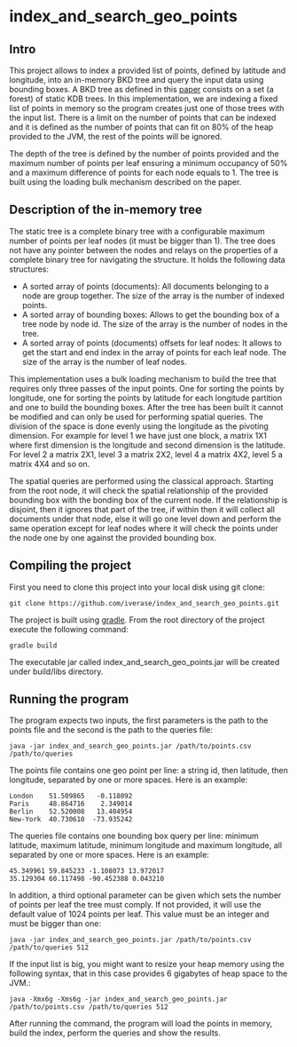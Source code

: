 # index_and_search_geo_points

## Intro

This project allows to index a provided list of points, defined by latitude and longitude, into an in-memory BKD tree and
query the input data using bounding boxes. A BKD tree as defined in this [paper](https://users.cs.duke.edu/~pankaj/publications/papers/bkd-sstd.pdf)
consists on a set (a forest) of static KDB trees. In this implementation, we are indexing a fixed list of points in memory
so the program creates just one of those trees with the input list. There is a limit on the number of points that can be indexed
and it is defined as the number of points that can fit on 80% of the heap provided to the JVM, the rest of the points will be ignored.

The depth of the tree is defined by the number of points provided and the maximum number of points per leaf ensuring a minimum
occupancy of 50% and a maximum difference of points for each node equals to 1. The tree is built using the loading
bulk mechanism described  on the paper.

## Description of the in-memory tree

The static tree is a complete binary tree with a configurable maximum number of points per leaf nodes (it must be bigger than 1).
The tree does not have any pointer between the nodes and relays on the properties of a complete binary tree for
navigating the structure. It holds the following data structures:

* A sorted array of points (documents): All documents belonging to a node are group together. The size of the array is the number of
indexed points.
* A sorted array of bounding boxes: Allows to get the bounding box of a tree node by node id. The size of the array is the number
 of nodes in the tree.
* A sorted array of points (documents) offsets for leaf nodes: It allows to get the start and end index in the array of
points for each leaf node.  The size of the array is the number of leaf nodes.

This implementation uses a bulk loading mechanism to build the tree that requires only three passes of the input points. One for sorting
the points by longitude, one for sorting the points by latitude for each longitude partition and one to build the bounding boxes. After the
tree has been built it cannot be modified and can only be used for performing spatial queries. The division of the space is done evenly using
the longitude as the pivoting dimension. For example for level 1 we have just one block, a matrix 1X1 where first dimension is the longitude
and second dimension is the latitude. For level 2 a matrix 2X1, level 3 a matrix 2X2, level 4 a matrix 4X2, level 5 a matrix 4X4 and so on.

The spatial queries are performed using the classical approach. Starting from the root node, it will check the spatial relationship of the
provided bounding box with the bonding box of the current node. If the relationship is disjoint, then it ignores that part of the tree, if within
then it will collect all documents under that node, else it will go one level down and perform the same operation except for
leaf nodes where it will check the points under the node one by one against the provided bounding box.

## Compiling the project

First you need to clone this project into your local disk using git clone:

`git clone https://github.com/iverase/index_and_search_geo_points.git`

The project is built using [gradle](https://gradle.org/). From the root directory of the project execute the following command:

`gradle build`

The executable jar called index_and_search_geo_points.jar will be created under build/libs directory.

## Running the program

The program expects two inputs, the first parameters is the path to the points file and the second is the path to the
queries file:

`java -jar index_and_search_geo_points.jar /path/to/points.csv /path/to/queries`

The points file contains one geo point per line: a string id, then latitude,
then longitude, separated by one or more spaces. Here is an example:

```
London    51.509865   -0.118092
Paris     48.864716    2.349014
Berlin    52.520008   13.404954
New-York  40.730610  -73.935242
```

The queries file contains one bounding box query per line: minimum latitude, maximum
latitude, minimum longitude and maximum longitude, all separated by one or more spaces.
Here is an example:

```
45.349961 59.845233 -1.108073 13.972017
35.129304 60.117498 -90.452388 0.043210
```

In addition, a third optional parameter can be given which sets the number of points per leaf the tree must comply.
If not provided, it will use the default value of 1024 points per leaf. This value must be an integer and must be bigger than one:

`java -jar index_and_search_geo_points.jar /path/to/points.csv /path/to/queries 512`

If the input list is big, you might want to resize your heap memory using the following syntax, that in this case provides 6 gigabytes of heap space to the JVM.:

`java -Xmx6g -Xms6g -jar index_and_search_geo_points.jar /path/to/points.csv /path/to/queries 512`

After running the command, the program will load the points in memory, build the index, perform the queries and show the results.
